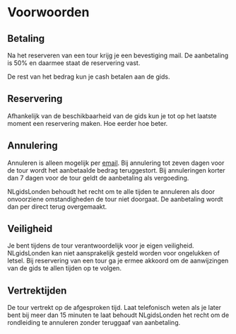 # Voorwoorden

## Betaling
Na het reserveren van een tour krijg je een bevestiging mail. De aanbetaling is
50% en daarmee staat de reservering vast.

De rest van het bedrag kun je cash betalen aan de gids.

## Reservering
Afhankelijk van de beschikbaarheid van de gids kun je tot op het laatste moment
een reservering maken. Hoe eerder hoe beter.

## Annulering
Annuleren is alleen mogelijk per [email](mailto:ans@nlgids.london). Bij
annulering tot zeven dagen voor de tour wordt het aanbetaalde bedrag
teruggestort. Bij annuleringen korter dan 7 dagen voor de tour geldt de
aanbetaling als vergoeding.

NLgidsLonden behoudt het recht om te alle tijden te annuleren als door
onvoorziene omstandigheden de tour niet doorgaat. De aanbetaling wordt dan per
direct terug overgemaakt.

## Veiligheid
Je bent tijdens de tour verantwoordelijk voor je eigen veiligheid. NLgidsLonden
kan niet aansprakelijk gesteld worden voor ongelukken of letsel. Bij reservering
van een tour ga je ermee akkoord om de aanwijzingen van de gids te allen tijden
op te volgen.

## Vertrektijden
De tour vertrekt op de afgesproken tijd. Laat telefonisch weten als je later
bent bij meer dan 15 minuten te laat behoudt NLgidsLonden het recht om de
rondleiding te annuleren zonder teruggaaf van aanbetaling.
